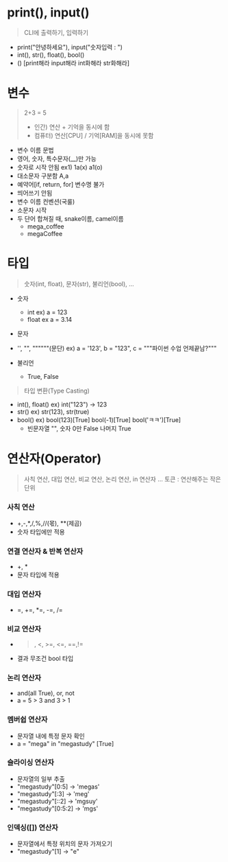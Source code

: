 # print(), input()

> CLI에 출력하기, 입력하기
* print("안녕하세요"), input("숫자입력 : ")
* int(), str(), float(), bool()
* () [print해라 input해라 int화해라 str화해라]
# 변수

> 2+3 = 5
> * 인간) 연산 + 기억을 동시에 함
> * 컴퓨터) 연산[CPU] / 기억[RAM]을 동시에 못함
* 변수 이름 문법
 * 영어, 숫자, 특수문자(__)만 가능
 * 숫자로 시작 안됨 ex1) 1a(x) a1(o)
 * 대소문자 구분함 A,a
 * 예약어[if, return, for] 변수명 불가
 * 띄어쓰기 안됨
* 변수 이름 컨벤션(국룰)
 * 소문자 시작
 * 두 단어 합쳐질 때, snake이름, camel이름
   * mega_coffee
   * megaCoffee

# 타입
> 숫자(int, float), 문자(str), 불리언(bool), ...
* 숫자
  * int ex) a = 123
  * float ex a = 3.14
  
* 문자
 * '', "", """"""(문단) ex) a = '123', b = "123", c = """파이썬 수업 언제끝남?"""

* 불리언
  * True, False
  
> 타입 변환(Type Casting)

* int(), float() ex) int("123") -> 123
* str() ex) str(123), str(true)
* bool() ex) bool(123)[True] bool(-1)[True] bool('ㅋㅋ')[True]
  * 빈문자열 "", 숫자 0만 False 나머지 True

# 연산자(Operator)
> 사칙 연산, 대입 연산, 비교 연산, 논리 연산, in 연산자 ...
> 토큰 : 연산해주는 작은 단위

### 사칙 연산
* +,-,*,/,%,//(몫), **(제곱)
* 숫자 타입에만 적용

### 연결 연산자 & 반복 연산자
* +, *
* 문자 타입에 적용

### 대입 연산자
* =, +=, *=, -=, /=

### 비교 연산자
* >, <, >=, <=, ==,!=
* 결과 무조건 bool 타입

### 논리 연산자
* and(all True), or, not
* a = 5 > 3 and 3 > 1

### 멤버쉽 연산자
* 문자열 내에 특정 문자 확인
* a = "mega" in "megastudy" [True]

### 슬라이싱 연산자
* 문자열의 일부 추출
* "megastudy"[0:5] -> 'megas'
* "megastudy"[:3] -> 'meg'
* "megastudy"[::2] -> 'mgsuy'
* "megastudy"[0:5:2] -> 'mgs'

### 인덱싱([]) 연산자
* 문자열에서 특정 위치의 문자 가져오기
* "megastudy"[1] -> "e"